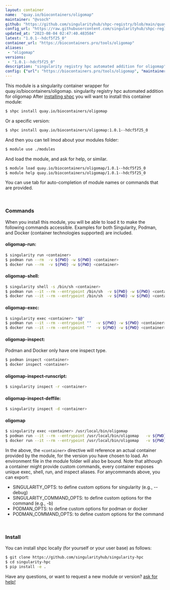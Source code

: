 ```yaml
---
layout: container
name:  "quay.io/biocontainers/oligomap"
maintainer: "@vsoch"
github: "https://github.com/singularityhub/shpc-registry/blob/main/quay.io/biocontainers/oligomap/container.yaml"
config_url: "https://raw.githubusercontent.com/singularityhub/shpc-registry/main/quay.io/biocontainers/oligomap/container.yaml"
updated_at: "2023-08-04 02:47:40.483584"
latest: "1.0.1--hdcf5f25_0"
container_url: "https://biocontainers.pro/tools/oligomap"
aliases:
 - "oligomap"
versions:
 - "1.0.1--hdcf5f25_0"
description: "singularity registry hpc automated addition for oligomap"
config: {"url": "https://biocontainers.pro/tools/oligomap", "maintainer": "@vsoch", "description": "singularity registry hpc automated addition for oligomap", "latest": {"1.0.1--hdcf5f25_0": "sha256:3c0108ddd21099f961359844a4590a7b88b02be92a952e0ecc36a48597a1599c"}, "tags": {"1.0.1--hdcf5f25_0": "sha256:3c0108ddd21099f961359844a4590a7b88b02be92a952e0ecc36a48597a1599c"}, "docker": "quay.io/biocontainers/oligomap", "aliases": {"oligomap": "/usr/local/bin/oligomap"}}
---
```


This module is a singularity container wrapper for quay.io/biocontainers/oligomap.
singularity registry hpc automated addition for oligomap
After [installing shpc](#install) you will want to install this container module:


```bash
$ shpc install quay.io/biocontainers/oligomap
```

Or a specific version:

```bash
$ shpc install quay.io/biocontainers/oligomap:1.0.1--hdcf5f25_0
```

And then you can tell lmod about your modules folder:

```bash
$ module use ./modules
```

And load the module, and ask for help, or similar.

```bash
$ module load quay.io/biocontainers/oligomap/1.0.1--hdcf5f25_0
$ module help quay.io/biocontainers/oligomap/1.0.1--hdcf5f25_0
```

You can use tab for auto-completion of module names or commands that are provided.

<br>

### Commands

When you install this module, you will be able to load it to make the following commands accessible.
Examples for both Singularity, Podman, and Docker (container technologies supported) are included.

#### oligomap-run:

```bash
$ singularity run <container>
$ podman run --rm  -v ${PWD} -w ${PWD} <container>
$ docker run --rm  -v ${PWD} -w ${PWD} <container>
```

#### oligomap-shell:

```bash
$ singularity shell -s /bin/sh <container>
$ podman run --it --rm --entrypoint /bin/sh  -v ${PWD} -w ${PWD} <container>
$ docker run --it --rm --entrypoint /bin/sh  -v ${PWD} -w ${PWD} <container>
```

#### oligomap-exec:

```bash
$ singularity exec <container> "$@"
$ podman run --it --rm --entrypoint ""  -v ${PWD} -w ${PWD} <container> "$@"
$ docker run --it --rm --entrypoint ""  -v ${PWD} -w ${PWD} <container> "$@"
```

#### oligomap-inspect:

Podman and Docker only have one inspect type.

```bash
$ podman inspect <container>
$ docker inspect <container>
```

#### oligomap-inspect-runscript:

```bash
$ singularity inspect -r <container>
```

#### oligomap-inspect-deffile:

```bash
$ singularity inspect -d <container>
```


#### oligomap

```bash
$ singularity exec <container> /usr/local/bin/oligomap
$ podman run --it --rm --entrypoint /usr/local/bin/oligomap   -v ${PWD} -w ${PWD} <container> -c " $@"
$ docker run --it --rm --entrypoint /usr/local/bin/oligomap   -v ${PWD} -w ${PWD} <container> -c " $@"
```



In the above, the `<container>` directive will reference an actual container provided
by the module, for the version you have chosen to load. An environment file in the
module folder will also be bound. Note that although a container
might provide custom commands, every container exposes unique exec, shell, run, and
inspect aliases. For anycommands above, you can export:

 - SINGULARITY_OPTS: to define custom options for singularity (e.g., --debug)
 - SINGULARITY_COMMAND_OPTS: to define custom options for the command (e.g., -b)
 - PODMAN_OPTS: to define custom options for podman or docker
 - PODMAN_COMMAND_OPTS: to define custom options for the command

<br>

### Install

You can install shpc locally (for yourself or your user base) as follows:

```bash
$ git clone https://github.com/singularityhub/singularity-hpc
$ cd singularity-hpc
$ pip install -e .
```

Have any questions, or want to request a new module or version? [ask for help!](https://github.com/singularityhub/singularity-hpc/issues)